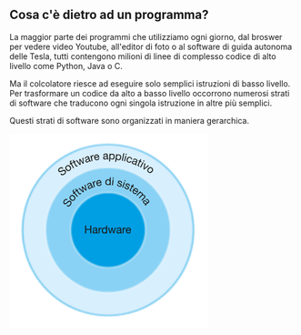 ## Cosa c'è dietro ad un programma?

La maggior parte dei programmi che utilizziamo ogni giorno, 
dal broswer per vedere video Youtube, all'editor di foto o al software
di guida autonoma delle Tesla, tutti contengono milioni
di linee di complesso codice di alto livello come Python, Java o C.

Ma il colcolatore riesce ad eseguire solo semplici istruzioni di basso livello.
Per trasformare un codice da alto a basso livello occorrono numerosi strati di software che traducono ogni singola 
istruzione in altre più semplici.

Questi strati di software sono organizzati in maniera gerarchica.

![StratiDelSoftware](.././immagini/stratiDelSoftware.png)
